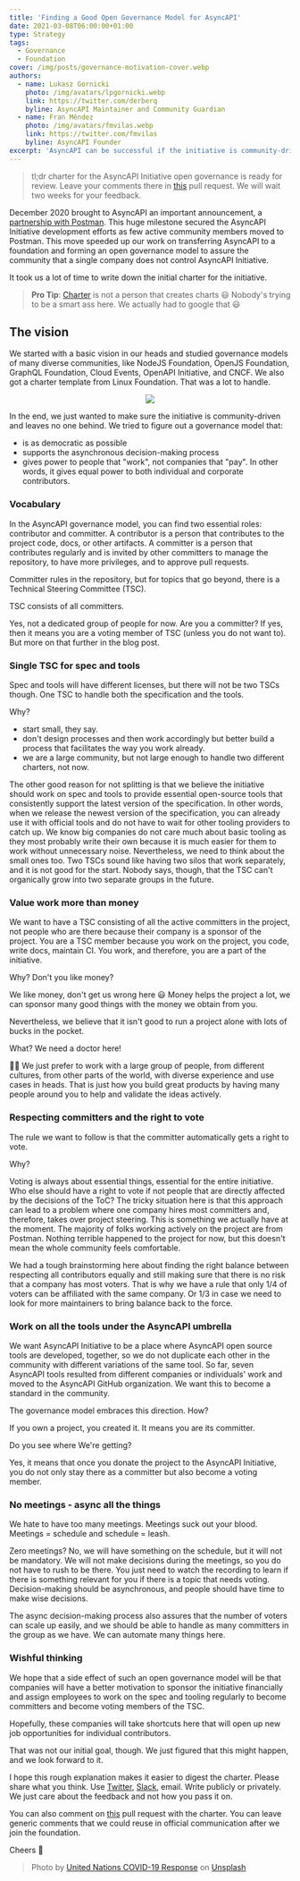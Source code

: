 ```yaml
---
title: 'Finding a Good Open Governance Model for AsyncAPI'
date: 2021-03-08T06:00:00+01:00
type: Strategy
tags:
  - Governance
  - Foundation
cover: /img/posts/governance-motivation-cover.webp
authors:
  - name: Lukasz Gornicki
    photo: /img/avatars/lpgornicki.webp
    link: https://twitter.com/derberq
    byline: AsyncAPI Maintainer and Community Guardian
  - name: Fran Méndez
    photo: /img/avatars/fmvilas.webp
    link: https://twitter.com/fmvilas
    byline: AsyncAPI Founder
excerpt: 'AsyncAPI can be successful if the initiative is community-driven. To be community-driven, we need the community to see it can drive things and make an impact. For that, we need a proper open governance model. What model would be the best?'
---
```


> tl;dr charter for the AsyncAPI Initiative open governance is ready for review. Leave your comments there in [this](https://github.com/asyncapi/.github/pull/37) pull request. We will wait two weeks for your feedback.

December 2020 brought to AsyncAPI an important announcement, a [partnership with Postman](/blog/asyncapi-partners-with-postman). This huge milestone secured the AsyncAPI Initiative development efforts as few active community members moved to Postman. This move speeded up our work on transferring AsyncAPI to a foundation and forming an open governance model to assure the community that a single company does not control AsyncAPI Initiative.

It took us a lot of time to write down the initial charter for the initiative.

> **Pro Tip**:
> [Charter](https://dictionary.cambridge.org/dictionary/english/charter) is not a person that creates charts :smiley:
> Nobody's trying to be a smart ass here. We actually had to google that :smiley:

## The vision

We started with a basic vision in our heads and studied governance models of many diverse communities, like NodeJS Foundation, OpenJS Foundation, GraphQL Foundation, Cloud Events, OpenAPI Initiative, and CNCF. We also got a charter template from Linux Foundation. That was a lot to handle.

<center><img className="w-1/3" src="https://media.giphy.com/media/5QMPpCzH6yxEqhev5A/giphy.gif" /></center>

In the end, we just wanted to make sure the initiative is community-driven and leaves no one behind. We tried to figure out a governance model that:

- is as democratic as possible
- supports the asynchronous decision-making process
- gives power to people that "work", not companies that "pay". In other words, it gives equal power to both individual and corporate contributors.

### Vocabulary

In the AsyncAPI governance model, you can find two essential roles: contributor and committer. A contributor is a person that contributes to the project code, docs, or other artifacts. A committer is a person that contributes regularly and is invited by other committers to manage the repository, to have more privileges, and to approve pull requests.

Committer rules in the repository, but for topics that go beyond, there is a Technical Steering Committee (TSC).

TSC consists of all committers.

Yes, not a dedicated group of people for now. Are you a committer? If yes, then it means you are a voting member of TSC (unless you do not want to). But more on that further in the blog post.

### Single TSC for spec and tools

Spec and tools will have different licenses, but there will not be two TSCs though. One TSC to handle both the specification and the tools.

Why?

- start small, they say.
- don't design processes and then work accordingly but better build a process that facilitates the way you work already.
- we are a large community, but not large enough to handle two different charters, not now.

The other good reason for not splitting is that we believe the initiative should work on spec and tools to provide essential open-source tools that consistently support the latest version of the specification. In other words, when we release the newest version of the specification, you can already use it with official tools and do not have to wait for other tooling providers to catch up. We know big companies do not care much about basic tooling as they most probably write their own because it is much easier for them to work without unnecessary noise. Nevertheless, we need to think about the small ones too. Two TSCs sound like having two silos that work separately, and it is not good for the start. Nobody says, though, that the TSC can't organically grow into two separate groups in the future.

### Value work more than money

We want to have a TSC consisting of all the active committers in the project, not people who are there because their company is a sponsor of the project. You are a TSC member because you work on the project, you code, write docs, maintain CI. You work, and therefore, you are a part of the initiative.

Why? Don't you like money?

We like money, don't get us wrong here :smiley: Money helps the project a lot, we can sponsor many good things with the money we obtain from you.

Nevertheless, we believe that it isn't good to run a project alone with lots of bucks in the pocket.

What? We need a doctor here!

:man_shrugging: We just prefer to work with a large group of people, from different cultures, from other parts of the world, with diverse experience and use cases in heads. That is just how you build great products by having many people around you to help and validate the ideas actively.

### Respecting committers and the right to vote

The rule we want to follow is that the committer automatically gets a right to vote.

Why?

Voting is always about essential things, essential for the entire initiative. Who else should have a right to vote if not people that are directly affected by the decisions of the ToC? The tricky situation here is that this approach can lead to a problem where one company hires most committers and, therefore, takes over project steering. This is something we actually have at the moment. The majority of folks working actively on the project are from Postman. Nothing terrible happened to the project for now, but this doesn't mean the whole community feels comfortable.

We had a tough brainstorming here about finding the right balance between respecting all contributors equally and still making sure that there is no risk that a company has most voters. That is why we have a rule that only 1/4 of voters can be affiliated with the same company. Or 1/3 in case we need to look for more maintainers to bring balance back to the force.

### Work on all the tools under the AsyncAPI umbrella

We want AsyncAPI Initiative to be a place where AsyncAPI open source tools are developed, together, so we do not duplicate each other in the community with different variations of the same tool. So far, seven AsyncAPI tools resulted from different companies or individuals' work and moved to the AsyncAPI GitHub organization. We want this to become a standard in the community.

The governance model embraces this direction. How?

If you own a project, you created it. It means you are its committer.

Do you see where We're getting?

Yes, it means that once you donate the project to the AsyncAPI Initiative, you do not only stay there as a committer but also become a voting member.

### No meetings - async all the things

We hate to have too many meetings. Meetings suck out your blood. Meetings = schedule and schedule = leash.

Zero meetings? No, we will have something on the schedule, but it will not be mandatory. We will not make decisions during the meetings, so you do not have to rush to be there. You just need to watch the recording to learn if there is something relevant for you if there is a topic that needs voting. Decision-making should be asynchronous, and people should have time to make wise decisions.

The async decision-making process also assures that the number of voters can scale up easily, and we should be able to handle as many committers in the group as we have. We can automate many things here.

### Wishful thinking

We hope that a side effect of such an open governance model will be that companies will have a better motivation to sponsor the initiative financially and assign employees to work on the spec and tooling regularly to become committers and become voting members of the TSC.

Hopefully, these companies will take shortcuts here that will open up new job opportunities for individual contributors.

That was not our initial goal, though. We just figured that this might happen, and we look forward to it.

I hope this rough explanation makes it easier to digest the charter. Please share what you think. Use [Twitter](https://twitter.com/AsyncAPISpec), [Slack](https://www.asyncapi.com/slack-invite/), email. Write publicly or privately. We just care about the feedback and not how you pass it on.

You can also comment on [this](https://github.com/asyncapi/.github/pull/37) pull request with the charter. You can leave generic comments that we could reuse in official communication after we join the foundation.

Cheers :beers:

> Photo by <a href="">United Nations COVID-19 Response</a> on <a href="">Unsplash</a>
